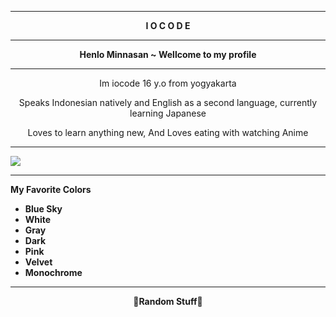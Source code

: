___________________________
<b><p align="center">I O C O D E</p></b>

---------------------------
<b><p align="center">Henlo Minnasan ~ Wellcome to my profile</p></b>

---------------------------

<p align="center">Im iocode 16 y.o from yogyakarta</p>
<p align="center">Speaks Indonesian natively and English as a second language, currently learning Japanese</p>
<p align="center">Loves to learn anything new, And Loves eating with watching Anime</p>

---------------------------
<img align="center" src="https://github.com/vcyzteen/vcyzteen/blob/main/IMG_20210413_234607.png">  

---------------------------

<b> My Favorite Colors </b>

* <b>Blue Sky</b>
* <b>White</b>
* <b>Gray</b>
* <b>Dark</b>
* <b>Pink</b>
* <b>Velvet</b>
* <b>Monochrome</b>
----------------------------

<b><p align="center">🔻Random Stuff🔻</p></b>

